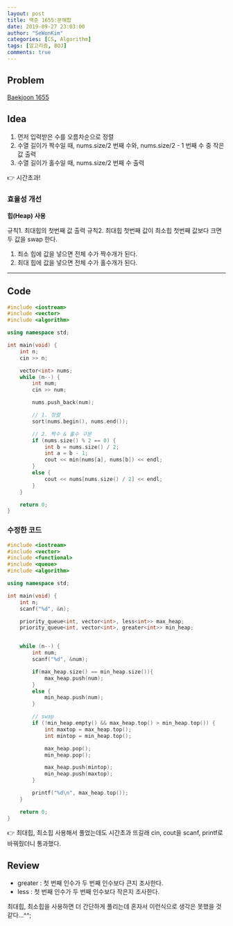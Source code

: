 ```yaml
---
layout: post
title: 백준 1655:분해합
date: 2019-09-27 23:03:00
author: "SeWonKim"
categories: [CS, Algorithm]
tags: [알고리즘, BOJ]
comments: true
---
```


## Problem

[Baekjoon 1655](https://www.acmicpc.net/problem/1655)

## Idea

1. 먼저 입력받은 수를 오름차순으로 정렬
2. 수열 길이가 짝수일 때, nums.size/2 번째 수와, nums.size/2 - 1 번째 수 중 작은 값 출력
3. 수열 길이가 홀수일 때, nums.size/2 번째 수 출력

👉 시간초과!

### 효율성 개선

**힙(Heap) 사용**

규칙1. 최대힙의 첫번째 값 출력
규칙2. 최대힙 첫번째 값이 최소힙 첫번째 값보다 크면 두 값을 swap 한다.

1. 최소 힙에 값을 넣으면 전체 수가 짝수개가 된다.
2. 최대 힙에 값을 넣으면 전체 수가 홀수개가 된다.

---

## Code

```cpp
#include <iostream>
#include <vector>
#include <algorithm>

using namespace std;

int main(void) {
	int n;
	cin >> n;

	vector<int> nums;
	while (n--) {
		int num;
		cin >> num;

		nums.push_back(num);

		// 1. 정렬
		sort(nums.begin(), nums.end());

		// 2. 짝수 & 홀수 구분
		if (nums.size() % 2 == 0) {
			int b = nums.size() / 2;
			int a = b - 1;
			cout << min(nums[a], nums[b]) << endl;
		}
		else {
			cout << nums[nums.size() / 2] << endl;
		}
	}

	return 0;
}
```

### 수정한 코드

```cpp
#include <iostream>
#include <vector>
#include <functional>
#include <queue>
#include <algorithm>

using namespace std;

int main(void) {
	int n;
	scanf("%d", &n);

	priority_queue<int, vector<int>, less<int>> max_heap;
	priority_queue<int, vector<int>, greater<int>> min_heap;


	while (n--) {
		int num;
		scanf("%d", &num);

		if(max_heap.size() == min_heap.size()){
			max_heap.push(num);
		}
		else {
			min_heap.push(num);
		}

		// swap
		if (!min_heap.empty() && max_heap.top() > min_heap.top()) {
			int maxtop = max_heap.top();
			int mintop = min_heap.top();

			max_heap.pop();
			min_heap.pop();

			max_heap.push(mintop);
			min_heap.push(maxtop);
		}

		printf("%d\n", max_heap.top());
	}

	return 0;
}
```

👉 최대힙, 최소힙 사용해서 풀었는데도 시간초과 뜨길래 cin, cout을 scanf, printf로 바꿔줬더니 통과했다.

## Review

- greater : 첫 번째 인수가 두 번째 인수보다 큰지 조사한다.
- less : 첫 번째 인수가 두 번째 인수보다 작은지 조사한다.

최대힙, 최소힙을 사용하면 더 간단하게 풀리는데 혼자서 이런식으로 생각은 못했을 것 같다...^^;
